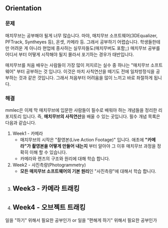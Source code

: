 ## Orientation

### 문제
매치무브는 공부해야 될게 너무 많습니다. 마야, 매치무브 소프트웨어(3DEqualizer, PFTrack, Syntheyes 등), 온셋, 카메라 등. 그래서 공부하기 어렵습니다. 학생들한테만 어려운 게 아니라 현업에 종사하는 실무자들도(매치무버도 포함;;) 매치무브 공부를 어디서 부터 어떻게 시작해야 될지 몰라서 포기하는 경우가 태반입니다.

매치무브를 처음 배우는 사람들이 가장 많이 저지르는 실수 중 하나는 "매치무브 소프트웨어" 부터 공부하는 것 입니다. 이것은 마치 사칙연산을 떼기도 전에 일차방정식을 공부하는 것과 같은 것입니다. 그래서 처음부터 어려움을 많이 느끼고 바로 좌절하게 됩니다.

### 해결
mmlec은 이제 막 매치무브에 입문한 사람들이 필수로 배워야 하는 개념들을 정리한 리포지토리 입니다. 즉, **매치무브의 사칙연산**을 배울 수 있는 곳입니다. 필수 개념 목록은 다음과 같습니다.

1. Week1 - 카메라
    - 매치무브의 시작은 "촬영본(Live Action Footage)" 입니다. 애초에 **"카메라"가 촬영본을 어떻게 만들어 내는지** 부터 알아야 그 이후 매치무브 과정을 정확히 이해 할 수 있습니다.
    - 카메라와 렌즈의 구조와 원리에 대해 학습 합니다.
1. Week2 - 사진측량(Photogrammetry)
    - **모든 매치무브 소프트웨어의 기본 원리**인 "사진측량"에 대해서 학습 합니다.
1. Week3 - 카메라 트래킹
    - 
1. Week4 - 오브젝트 트래킹
    - 




일을 "하기" 위해서 필요한 공부인가 or 일을 "편해게 하기" 위해서 필요한 공부인가
